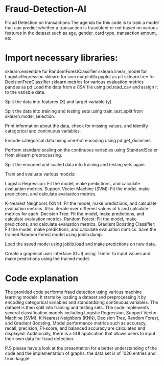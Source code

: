 # Fraud-Detection-AI
Fraud Detection on transactions.The agenda for this code is to train a model that can predict whether a transaction is fraudulent or not based on various features in the dataset such as age, gender, card type, transaction amount, etc.



# Import necessary libraries:
sklearn.ensemble for RandomForestClassifier
sklearn.linear_model for LogisticRegression
sklearn for svm
matplotlib.pyplot as plt
sklearn.tree for DecisionTreeClassifier
sklearn.metrics for various evaluation metrics
pandas as pd
Load the data from a CSV file using pd.read_csv and assign it to the variable data.

Split the data into features (X) and target variable (y).

Split the data into training and testing sets using train_test_split from sklearn.model_selection.

Print information about the data, check for missing values, and identify categorical and continuous variables.

Encode categorical data using one-hot encoding using pd.get_dummies.

Perform standard scaling on the continuous variables using StandardScaler from sklearn.preprocessing.

Split the encoded and scaled data into training and testing sets again.

Train and evaluate various models:

Logistic Regression: Fit the model, make predictions, and calculate evaluation metrics.
Support Vector Machine (SVM): Fit the model, make predictions, and calculate evaluation metrics.

K-Nearest Neighbors (KNN): Fit the model, make predictions, and calculate evaluation metrics. Also, iterate over different values of k and calculate metrics for each.
Decision Tree: Fit the model, make predictions, and calculate evaluation metrics.
Random Forest: Fit the model, make predictions, and calculate evaluation metrics.
Gradient Boosting Classifier: Fit the model, make predictions, and calculate evaluation metrics.
Save the trained Random Forest model using joblib.dump.

Load the saved model using joblib.load and make predictions on new data.

Create a graphical user interface (GUI) using Tkinter to input values and make predictions using the trained model.


# Code explanation

The provided code performs fraud detection using various machine learning
models.
It starts by loading a dataset and preprocessing it by encoding categorical
variables and standardizing continuous variables.
The dataset is then split into training and testing sets. The code implements
several classification models including Logistic Regression, Support Vector
Machine (SVM), K-Nearest Neighbors (KNN), Decision Tree, Random Forest,
and Gradient Boosting.
Model performance metrics such as accuracy, recall, precision, F1-score, and
balanced accuracy are calculated and displayed.
Additionally, there is a GUI application that allows users to input their own
data for fraud detection.


P.S please have a look at the presentation for a better understanding of the code and the implementation of graphs.
the data set is of 1026 entries and from kaggle
